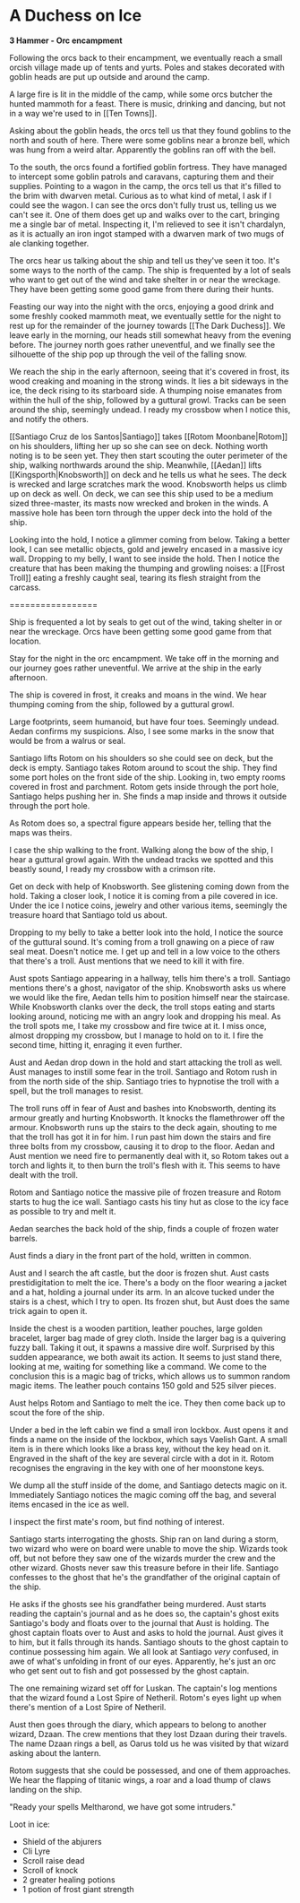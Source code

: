 # A Duchess on Ice
**3 Hammer - Orc encampment**

Following the orcs back to their encampment, we eventually reach a small orcish village made up of tents and yurts. Poles and stakes decorated with goblin heads are put up outside and around the camp.

A large fire is lit in the middle of the camp, while some orcs butcher the hunted mammoth for a feast. There is music, drinking and dancing, but not in a way we're used to in [[Ten Towns]].

Asking about the goblin heads, the orcs tell us that they found goblins to the north and south of here. There were some goblins near a bronze bell, which was hung from a weird altar. Apparently the goblins ran off with the bell.

To the south, the orcs found a fortified goblin fortress. They have managed to intercept some goblin patrols and caravans, capturing them and their supplies. Pointing to a wagon in the camp, the orcs tell us that it's filled to the brim with dwarven metal. Curious as to what kind of metal, I ask if I could see the wagon. I can see the orcs don't fully trust us, telling us we can't see it. One of them does get up and walks over to the cart, bringing me a single bar of metal. Inspecting it, I'm relieved to see it isn't chardalyn, as it is actually an iron ingot stamped with a dwarven mark of two mugs of ale clanking together.

The orcs hear us talking about the ship and tell us they've seen it too. It's some ways to the north of the camp. The ship is frequented by a lot of seals who want to get out of the wind and take shelter in or near the wreckage. They have been getting some good game from there during their hunts.

Feasting our way into the night with the orcs, enjoying a good drink and some freshly cooked mammoth meat, we eventually settle for the night to rest up for the remainder of the journey towards [[The Dark Duchess]]. We leave early in the morning, our heads still somewhat heavy from the evening before. The journey north goes rather uneventful, and we finally see the silhouette of the ship pop up through the veil of the falling snow.

We reach the ship in the early afternoon, seeing that it's covered in frost, its wood creaking and moaning in the strong winds. It lies a bit sideways in the ice, the deck rising to its starboard side. A thumping noise emanates from within the hull of the ship, followed by a guttural growl. Tracks can be seen around the ship, seemingly undead. I ready my crossbow when I notice this, and notify the others. 

[[Santiago Cruz de los Santos|Santiago]] takes [[Rotom Moonbane|Rotom]] on his shoulders, lifting her up so she can see on deck. Nothing worth noting is to be seen yet. They then start scouting the outer perimeter of the ship, walking northwards around the ship. Meanwhile, [[Aedan]] lifts [[Kingsporth|Knobsworth]] on deck and he tells us what he sees. The deck is wrecked and large scratches mark the wood. Knobsworth helps us climb up on deck as well. On deck, we can see this ship used to be a medium sized three-master, its masts now wrecked and broken in the winds. A massive hole has been torn through the upper deck into the hold of the ship.

Looking into the hold, I notice a glimmer coming from below. Taking a better look, I can see metallic objects, gold and jewelry encased in a massive icy wall. Dropping to my belly, I want to see inside the hold. Then I notice the creature that has been making the thumping and growling noises: a [[Frost Troll]] eating a freshly caught seal, tearing its flesh straight from the carcass.

=================

Ship is frequented a lot by seals to get out of the wind, taking shelter in or near the wreckage. Orcs have been getting some good game from that location.

Stay for the night in the orc encampment. We take off in the morning and our journey goes rather uneventful. We arrive at the ship in the early afternoon.

The ship is covered in frost, it creaks and moans in the wind. We hear thumping coming from the ship, followed by a guttural growl.

Large footprints, seem humanoid, but have four toes. Seemingly undead. Aedan confirms my suspicions. Also, I see some marks in the snow that would be from a walrus or seal. 

Santiago lifts Rotom on his shoulders so she could see on deck, but the deck is empty. Santiago takes Rotom around to scout the ship. They find some port holes on the front side of the ship. Looking in, two empty rooms covered in frost and parchment. Rotom gets inside through the port hole, Santiago helps pushing her in. She finds a map inside and throws it outside through the port hole.

As Rotom does so, a spectral figure appears beside her, telling that the maps was theirs.

I case the ship walking to the front. Walking along the bow of the ship, I hear a guttural growl again. With the undead tracks we spotted and this beastly sound, I ready my crossbow with a crimson rite.

Get on deck with help of Knobsworth. See glistening coming down from the hold. Taking a closer look, I notice it is coming from a pile covered in ice. Under the ice I notice coins, jewelry and other various items, seemingly the treasure hoard that Santiago told us about.

Dropping to my belly to take a better look into the hold, I notice the source of the guttural  sound. It's coming from a troll gnawing on a piece of raw seal meat. Doesn't notice me. I get up and tell in a low voice to the others that there's a troll. Aust mentions that we need to kill it with fire.

Aust spots Santiago appearing in a hallway, tells him there's a troll. Santiago mentions there's a ghost, navigator of the ship. Knobsworth asks us where we would like the fire, Aedan tells him to position himself near the staircase. While Knobsworth clanks over the deck, the troll stops eating and starts looking around, noticing me with an angry look and dropping his meal. As the troll spots me, I take my crossbow and fire twice at it. I miss once, almost dropping my crossbow, but I manage to hold on to it. I fire the second time, hitting it, enraging it even further.

Aust and Aedan drop down in the hold and start attacking the troll as well. Aust manages to instill some fear in the troll. Santiago and Rotom rush in from the north side of the ship. Santiago tries to hypnotise the troll with a spell, but the troll manages to resist. 

The troll runs off in fear of Aust and bashes into Knobsworth, denting its armour greatly and hurting Knobsworth. It knocks the flamethrower off the armour. Knobsworth runs up the stairs to the deck again, shouting to me that the troll has got it in for him. I run past him down the stairs and fire three bolts from my crossbow, causing it to drop to the floor. Aedan and Aust mention we need fire to permanently deal with it, so Rotom takes out a torch and lights it, to then burn the troll's flesh with it. This seems to have dealt with the troll.

Rotom and Santiago notice the massive pile of frozen treasure and Rotom starts to hug the ice wall. Santiago casts his tiny hut as close to the icy face as possible to try and melt it.

Aedan searches the back hold of the ship, finds a couple of frozen water barrels.

Aust finds a diary in the front part of the hold, written in common.

Aust and I search the aft castle, but the door is frozen shut. Aust casts prestidigitation to melt the ice. There's a body on the floor wearing a jacket and a hat, holding a journal under its arm. In an alcove tucked under the stairs is a chest, which I try to open. Its frozen shut, but Aust does the same trick again to open it.

Inside the chest is a wooden partition, leather pouches, large golden bracelet, larger bag made of grey cloth. Inside the larger bag is a quivering fuzzy ball. Taking it out, it spawns a massive dire wolf. Surprised by this sudden appearance, we both await its action. It seems to just stand there, looking at me, waiting for something like a command. We come to the conclusion this is a magic bag of tricks, which allows us to summon random magic items. The leather pouch contains 150 gold and 525 silver pieces.

Aust helps Rotom and Santiago to melt the ice. They then come back up to scout the fore of the ship. 

Under a bed in the left cabin we find a small iron lockbox. Aust opens it and finds a name on the inside of the lockbox, which says Vaelish Gant. A small item is in there which looks like a brass key, without the key head on it. Engraved in the shaft of the key are several circle with a dot in it. Rotom recognises the engraving in the key with one of her moonstone keys.

We dump all the stuff inside of the dome, and Santiago detects magic on it. Immediately Santiago notices the magic coming off the bag, and several items encased in the ice as well.

I inspect the first mate's room, but find nothing of interest.

Santiago starts interrogating the ghosts. Ship ran on land during a storm, two wizard who were on board were unable to move the ship. Wizards took off, but not before they saw one of the wizards murder the crew and the other wizard. Ghosts never saw this treasure before in their life. Santiago confesses to the ghost that he's the grandfather of the original captain of the ship. 

He asks if the ghosts see his grandfather being murdered. Aust starts reading the captain's journal and as he does so, the captain's ghost exits Santiago's body and floats over to the journal that Aust is holding. The ghost captain floats over to Aust and asks to hold the journal. Aust gives it to him, but it falls through its hands. Santiago shouts to the ghost captain to continue possessing him again. We all look at Santiago _very_ confused, in awe of what's unfolding in front of our eyes. Apparently, he's just an orc who get sent out to fish and got possessed by the ghost captain.

The one remaining wizard set off for Luskan. The captain's log mentions that the wizard found a Lost Spire of Netheril. Rotom's eyes light up when there's mention of a Lost Spire of Netheril.

Aust then goes through the diary, which appears to belong to another wizard, Dzaan. The crew mentions that they lost Dzaan during their travels. The name Dzaan rings a bell, as Oarus told us he was visited by that wizard asking about the lantern.

Rotom suggests that she could be possessed, and one of them approaches. We hear the flapping of titanic wings, a roar and a load thump of claws landing on the ship.

"Ready your spells Meltharond, we have got some intruders."

Loot in ice:

- Shield of the abjurers
- Cli Lyre
- Scroll raise dead
- Scroll of knock
- 2 greater healing potions
- 1 potion of frost giant strength

